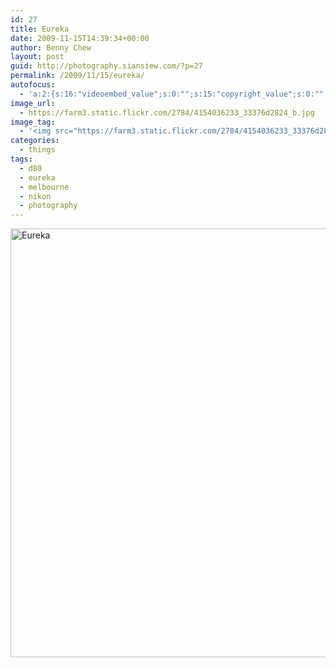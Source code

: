 ```yaml
---
id: 27
title: Eureka
date: 2009-11-15T14:39:34+00:00
author: Benny Chew
layout: post
guid: http://photography.siansiew.com/?p=27
permalink: /2009/11/15/eureka/
autofocus:
  - 'a:2:{s:16:"videoembed_value";s:0:"";s:15:"copyright_value";s:0:"";}'
image_url:
  - https://farm3.static.flickr.com/2784/4154036233_33376d2824_b.jpg
image_tag:
  - '<img src="https://farm3.static.flickr.com/2784/4154036233_33376d2824_b.jpg" />'
categories:
  - things
tags:
  - d80
  - eureka
  - melbourne
  - nikon
  - photography
---
```

<a href="https://farm3.static.flickr.com/2784/4154036233_33376d2824_b.jpg" title="Eureka by siansiew, on Flickr" rel="lightbox"><img src="https://farm3.static.flickr.com/2784/4154036233_33376d2824_b.jpg" width="1024" height="686" alt="Eureka" /></a>
